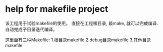 # help for makefile project

该工程用于试验makefile的使用。
直接在工程根目录, 敲make, 就可以完成编译.
自动完成子目录迭代编译。

这里面有三种Makefile:
1.根目录makefile
2.debug目录makefile
3.其他目录makefile

